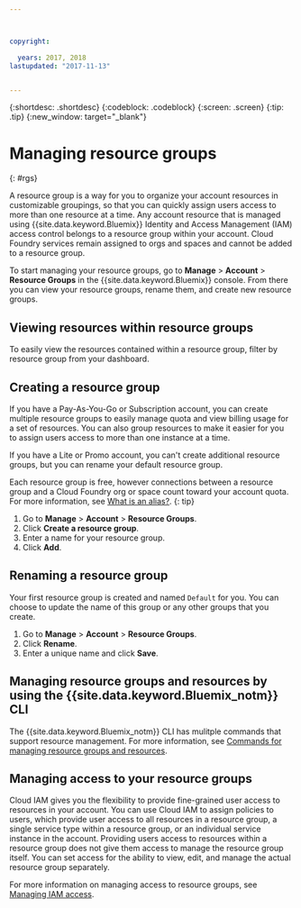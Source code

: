 ```yaml
---



copyright:

  years: 2017, 2018
lastupdated: "2017-11-13"


---
```


{:shortdesc: .shortdesc}
{:codeblock: .codeblock}
{:screen: .screen}
{:tip: .tip}
{:new_window: target="_blank"}

# Managing resource groups
{: #rgs}

A resource group is a way for you to organize your account resources in customizable groupings, so that you can quickly assign users access to more than one resource at a time. Any account resource that is managed using {{site.data.keyword.Bluemix}} Identity and Access Management (IAM) access control belongs to a resource group within your account. Cloud Foundry services remain assigned to orgs and spaces and cannot be added to a resource group.

To start managing your resource groups, go to **Manage** &gt; **Account** &gt; **Resource Groups** in the {{site.data.keyword.Bluemix}} console. From there you can view your resource groups, rename them, and create new resource groups.

## Viewing resources within resource groups

To easily view the resources contained within a resource group, filter by resource group from your dashboard.

## Creating a resource group

If you have a Pay-As-You-Go or Subscription account, you can create multiple resource groups to easily manage quota and view billing usage for a set of resources. You can also group resources to make it easier for you to assign users access to more than one instance at a time.

If you have a Lite or Promo account, you can't create additional resource groups, but you can rename your default resource group. 

Each resource group is free, however connections between a resource group and a Cloud Foundry org or space count toward your account quota. For more information, see [What is an alias?](/docs/manageapps/connecting_apps.html#what_is_alias).
{: tip}

1. Go to **Manage** &gt; **Account** &gt; **Resource Groups**.
2. Click **Create a resource group**.
3. Enter a name for your resource group.
4. Click **Add**.

## Renaming a resource group

Your first resource group is created and named `Default` for you. You can choose to update the name of this group or any other groups that you create.

1. Go to **Manage** &gt; **Account** &gt; **Resource Groups**.
2. Click **Rename**.
3. Enter a unique name and click **Save**.

## Managing resource groups and resources by using the {{site.data.keyword.Bluemix_notm}} CLI

The {{site.data.keyword.Bluemix_notm}} CLI has mulitple commands that support resource management. For more information, see [Commands for managing resource groups and resources](/docs/cli/reference/bluemix_cli/bx_cli.html#commands-for-managing-resource-groups-and-resources).

## Managing access to your resource groups

Cloud IAM gives you the flexibility to provide fine-grained user access to resources in your account. You can use Cloud IAM to assign policies to users, which provide user access to all resources in a resource group, a single service type within a resource group, or an individual service instance in the account. Providing users access to resources within a resource group does not give them access to manage the resource group itself. You can set access for the ability to view, edit, and manage the actual resource group separately.

For more information on managing access to resource groups, see [Managing IAM access](/docs/iam/mngiam.html#iammanidaccser).
